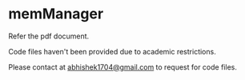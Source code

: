 memManager
==========

Refer the pdf document.

Code files haven't been provided due to academic restrictions.

Please contact at abhishek1704@gmail.com to request for code files.
